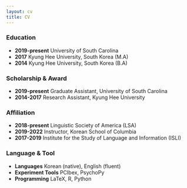 ```yaml
---
layout: cv
title: CV
---
```


### Education
- **2019-present** University of South Carolina
- **2017** Kyung Hee University, South Korea (M.A)
- **2014** Kyung Hee University, South Korea (B.A)
    
### Scholarship & Award
- **2019-present** Graduate Assistant, University of South Carolina
- **2014-2017** Research Assistant, Kyung Hee University

### Affiliation
- **2018-present** Linguistic Society of America (LSA)
- **2019-2022** Instructor, Korean School of Columbia
- **2017-2019** Institute for the Study of Language and Information (ISLI)

### Language & Tool
- **Languages** Korean (native), English (fluent)
- **Experiment Tools** PCIbex, PsychoPy
- **Programming** LaTeX, R, Python

